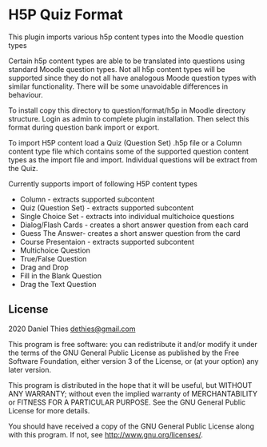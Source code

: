 # H5P Quiz Format #

This plugin imports various h5p content types into the Moodle question
types

Certain h5p content types are able to be translated into questions
using standard Moodle question types. Not all h5p content types will
be supported since they do not all have analogous Moode question types
with similar functionality. There will be some unavoidable differences
in behaviour.

To install copy this directory to question/format/h5p in Moodle directory
structure. Login as admin to complete plugin installation.  Then select
this format during question bank import or export.

To import H5P content load a Quiz (Question Set) .h5p file or a Column
content type file which contains some of the supported question content
types as the import file and import. Individual questions will be extract
from the Quiz.

Currently supports import of following H5P content types

* Column - extracts supported subcontent 
* Quiz (Question Set) - extracts supported subcontent 
* Single Choice Set - extracts into individual multichoice questions
* Dialog/Flash Cards - creates a short answer question from each card
* Guess The Answer- creates a short answer question from the card
* Course Presentaion - extracts supported subcontent
* Multichoice Question 
* True/False Question 
* Drag and Drop
* Fill in the Blank Question
* Drag the Text Question

## License ##

2020 Daniel Thies <dethies@gmail.com>

This program is free software: you can redistribute it and/or modify it
under the terms of the GNU General Public License as published by the
Free Software Foundation, either version 3 of the License, or (at your
option) any later version.

This program is distributed in the hope that it will be useful, but
WITHOUT ANY WARRANTY; without even the implied warranty of MERCHANTABILITY
or FITNESS FOR A PARTICULAR PURPOSE.  See the GNU General Public License
for more details.

You should have received a copy of the GNU General Public License along
with this program.  If not, see <http://www.gnu.org/licenses/>.
